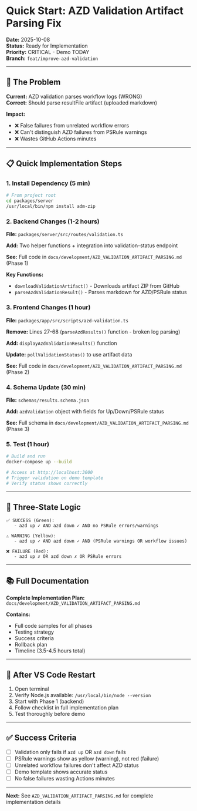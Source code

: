 # Quick Start: AZD Validation Artifact Parsing Fix

**Date:** 2025-10-08  
**Status:** Ready for Implementation  
**Priority:** CRITICAL - Demo TODAY  
**Branch:** `feat/improve-azd-validation`

---

## 🎯 The Problem

**Current:** AZD validation parses workflow logs (WRONG)  
**Correct:** Should parse resultFile artifact (uploaded markdown)

**Impact:**

- ❌ False failures from unrelated workflow errors
- ❌ Can't distinguish AZD failures from PSRule warnings
- ❌ Wastes GitHub Actions minutes

---

## 📋 Quick Implementation Steps

### 1. Install Dependency (5 min)

```bash
# From project root
cd packages/server
/usr/local/bin/npm install adm-zip
```

### 2. Backend Changes (1-2 hours)

**File:** `packages/server/src/routes/validation.ts`

**Add:** Two helper functions + integration into validation-status endpoint

**See:** Full code in `docs/development/AZD_VALIDATION_ARTIFACT_PARSING.md` (Phase 1)

**Key Functions:**

- `downloadValidationArtifact()` - Downloads artifact ZIP from GitHub
- `parseAzdValidationResult()` - Parses markdown for AZD/PSRule status

### 3. Frontend Changes (1 hour)

**File:** `packages/app/src/scripts/azd-validation.ts`

**Remove:** Lines 27-68 (`parseAzdResults()` function - broken log parsing)

**Add:** `displayAzdValidationResults()` function

**Update:** `pollValidationStatus()` to use artifact data

**See:** Full code in `docs/development/AZD_VALIDATION_ARTIFACT_PARSING.md` (Phase 2)

### 4. Schema Update (30 min)

**File:** `schemas/results.schema.json`

**Add:** `azdValidation` object with fields for Up/Down/PSRule status

**See:** Full schema in `docs/development/AZD_VALIDATION_ARTIFACT_PARSING.md` (Phase 3)

### 5. Test (1 hour)

```bash
# Build and run
docker-compose up --build

# Access at http://localhost:3000
# Trigger validation on demo template
# Verify status shows correctly
```

---

## 🎨 Three-State Logic

```
✅ SUCCESS (Green):
   - azd up ✓ AND azd down ✓ AND no PSRule errors/warnings

⚠️ WARNING (Yellow):
   - azd up ✓ AND azd down ✓ AND (PSRule warnings OR workflow issues)

❌ FAILURE (Red):
   - azd up ✗ OR azd down ✗ OR PSRule errors
```

---

## 📚 Full Documentation

**Complete Implementation Plan:**  
`docs/development/AZD_VALIDATION_ARTIFACT_PARSING.md`

**Contains:**

- Full code samples for all phases
- Testing strategy
- Success criteria
- Rollback plan
- Timeline (3.5-4.5 hours total)

---

## 🚀 After VS Code Restart

1. Open terminal
2. Verify Node.js available: `/usr/local/bin/node --version`
3. Start with Phase 1 (backend)
4. Follow checklist in full implementation plan
5. Test thoroughly before demo

---

## ✅ Success Criteria

- [ ] Validation only fails if `azd up` OR `azd down` fails
- [ ] PSRule warnings show as yellow (warning), not red (failure)
- [ ] Unrelated workflow failures don't affect AZD status
- [ ] Demo template shows accurate status
- [ ] No false failures wasting Actions minutes

---

**Next:** See `AZD_VALIDATION_ARTIFACT_PARSING.md` for complete implementation details
